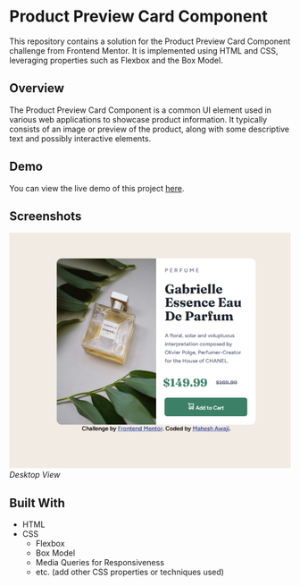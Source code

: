 # Product Preview Card Component

This repository contains a solution for the Product Preview Card Component challenge from Frontend Mentor. It is implemented using HTML and CSS, leveraging properties such as Flexbox and the Box Model.

## Overview

The Product Preview Card Component is a common UI element used in various web applications to showcase product information. It typically consists of an image or preview of the product, along with some descriptive text and possibly interactive elements.

## Demo

You can view the live demo of this project [here](https://example.com).

## Screenshots

![Desktop View](screenshot3.PNG)
*Desktop View*



## Built With

- HTML
- CSS
  - Flexbox
  - Box Model
  - Media Queries for Responsiveness
  - etc. (add other CSS properties or techniques used)


